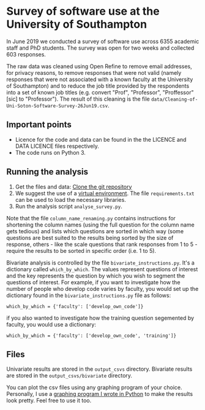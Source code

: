 # Survey of software use at the University of Southampton

In June 2019 we conducted a survey of software use across 6355 academic staff and PhD students. The survey was open for two weeks and collected 603 responses.

The raw data was cleaned using Open Refine to remove email addresses, for privacy reasons, to remove responses that were not valid (namely responses that were not associated with a known faculty at the University of Southampton) and to reduce the job title provided by the respondents into a set of known job titles (e.g. convert "Prof", "Professor", "Proffessor" [sic] to "Professor"). The result of this cleaning is the file `data/Cleaning-of-Uni-Soton-Software-Survey-26Jun19.csv`.

## Important points

* Licence for the code and data can be found in the the LICENCE and DATA LICENCE files respectively.
* The code runs on Python 3.

## Running the analysis

1. Get the files and data: [Clone the git repository](https://help.github.com/articles/cloning-a-repository/)
1. We suggest the use of a [virtual environment](https://docs.python-guide.org/dev/virtualenvs/). The file `requirements.txt` can be used to load the necessary libraries.
1. Run the analysis script `analyse_survey.py`.

Note that the file `column_name_renaming.py` contains instructions for shortening the column names (using the full question for the column name gets tedious) and lists which questions are sorted in which way (some questions are best suited to the results being sorted by the size of response, others - like the scale questions that rank responses from 1 to 5 - require the results to be sorted in specific order (i.e. 1 to 5).

Bivariate analysis is controlled by the file `bivariate_instructions.py`. It's a dictionary called `which_by_which`. The values represent questions of interest and the key represents the question by which you wish to segment the questions of interest. For example, if you want to investigate how the number of people who develop code varies by faculty, you would set up the dictionary found in the `bivariate_instructions.py` file as follows:

`which_by_which = {'faculty': ['develop_own_code']}`

if you also wanted to investigate how the training question segemented by faculty, you would use a dictionary:

`which_by_which = {'faculty': ['develop_own_code', 'training']}`

## Files

Univariate results are stored in the `output_csvs` directory. Bivariate results are stored in the `output_csvs/bivariate` directory.

You can plot the csv files using any graphing program of your choice. Personally, I use a [graphing program I wrote in Python](https://github.com/SimonHettrick/graphing) to make the results look pretty. Feel free to use it too.
